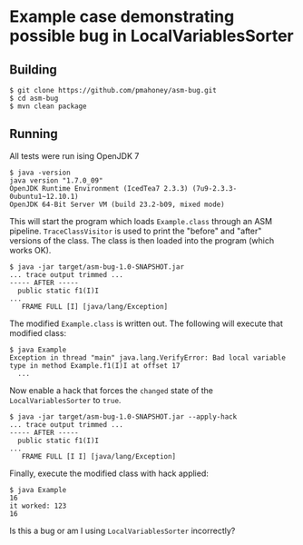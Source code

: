 Example case demonstrating possible bug in LocalVariablesSorter
==============================================================

Building
--------

    $ git clone https://github.com/pmahoney/asm-bug.git
    $ cd asm-bug
    $ mvn clean package
    
Running
-------

All tests were run ising OpenJDK 7

    $ java -version
    java version "1.7.0_09"
    OpenJDK Runtime Environment (IcedTea7 2.3.3) (7u9-2.3.3-0ubuntu1~12.10.1)
    OpenJDK 64-Bit Server VM (build 23.2-b09, mixed mode)

This will start the program which loads `Example.class` through an ASM
pipeline.  `TraceClassVisitor` is used to print the "before" and
"after" versions of the class.  The class is then loaded into the
program (which works OK).

    $ java -jar target/asm-bug-1.0-SNAPSHOT.jar
    ... trace output trimmed ...
    ----- AFTER -----
      public static f1(I)I
    ...
       FRAME FULL [I] [java/lang/Exception]

The modified `Example.class` is written out.  The following will execute
that modified class:

    $ java Example
    Exception in thread "main" java.lang.VerifyError: Bad local variable type in method Example.f1(I)I at offset 17
      ...

Now enable a hack that forces the `changed` state of the
`LocalVariablesSorter` to `true`.

    $ java -jar target/asm-bug-1.0-SNAPSHOT.jar --apply-hack
    ... trace output trimmed ...
    ----- AFTER -----
      public static f1(I)I
    ...
       FRAME FULL [I I] [java/lang/Exception]

Finally, execute the modified class with hack applied:

    $ java Example
    16
    it worked: 123
    16

Is this a bug or am I using `LocalVariablesSorter` incorrectly?
